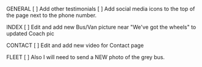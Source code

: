 GENERAL
[ ] Add other testimonials
[ ] Add social media icons to the top of the page next to the phone number.

INDEX
[ ] Edit and add new Bus/Van picture near "We've got the wheels" to updated Coach pic

CONTACT
[ ] Edit and add new video for Contact page

FLEET
[ ] Also I will need to send a NEW photo of the grey bus.
